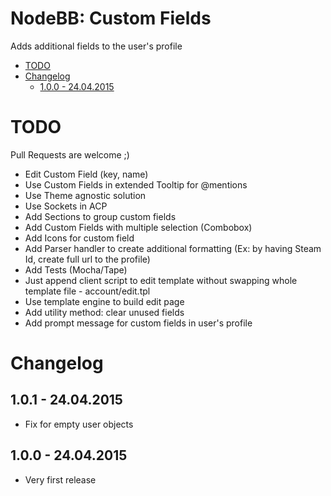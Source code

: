 # NodeBB: Custom Fields

Adds additional fields to the user's profile

<!-- START doctoc generated TOC please keep comment here to allow auto update -->
<!-- DON'T EDIT THIS SECTION, INSTEAD RE-RUN doctoc TO UPDATE -->
 

- [TODO](#todo)
- [Changelog](#changelog)
  - [1.0.0 - 24.04.2015](#100---24042015)

<!-- END doctoc generated TOC please keep comment here to allow auto update -->

# TODO

Pull Requests are welcome ;)

- Edit Custom Field (key, name)
- Use Custom Fields in extended Tooltip for @mentions
- Use Theme agnostic solution
- Use Sockets in ACP
- Add Sections to group custom fields
- Add Custom Fields with multiple selection (Combobox)
- Add Icons for custom field
- Add Parser handler to create additional formatting (Ex: by having Steam Id, create full url to the profile)
- Add Tests (Mocha/Tape)
- Just append client script to edit template without swapping whole template file - account/edit.tpl
- Use template engine to build edit page
- Add utility method: clear unused fields
- Add prompt message for custom fields in user's profile

# Changelog

## 1.0.1 - 24.04.2015

- Fix for empty user objects

## 1.0.0 - 24.04.2015

- Very first release

